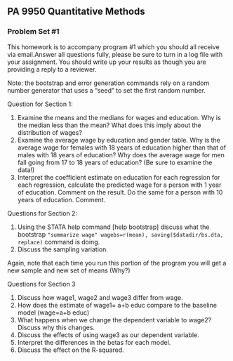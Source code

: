 ## PA 9950 Quantitative Methods

### Problem Set \#1

This homework is to accompany program \#1 which you should all receive via email.Answer all questions fully, please be sure to turn in a log file with your assignment. You should write up your results as though you are providing a reply to a reviewer.

Note: the bootstrap and error generation commands rely on a random number generator that uses a “seed” to set the first random number.

Question for Section 1:

1.	Examine the means and the medians for wages and education. Why is the median less than the mean? What does this imply about the distribution of wages?
2.	Examine the average wage by education and gender table. Why is the average wage for females with 18 years of education higher than that of males with 18 years of education? Why does the average wage for men fall going from 17 to 18 years of education? (Be sure to examine the data!)
3.	Interpret the coefficient estimate on education for each regression for each regression, calculate the predicted wage for a person with 1 year of education. Comment on the result. Do the same for a person with 10 years of education. Comment.

Questions for Section 2:

1.	Using the STATA help command [help bootstrap] discuss what the bootstrap ```"summarize wage" wagebs=r(mean), saving($datadir/bs.dta, replace)```	command is doing.
2.	Discuss the sampling variation.

Again, note that each time you run this portion of the program you will get a new sample and new set of means (Why?)

Questions for Section 3

1.	Discuss how wage1, wage2 and wage3 differ from wage.
2.	How does the estimate of wage1= a+b educ compare to the baseline model (wage=a+b educ)
3.	What happens when we change the dependent variable to wage2? Discuss why this changes.
4.	Discuss the effects of using wage3 as our dependent variable.
5.	Interpret the differences in the betas for each model.
6.	Discuss the effect on the R-squared.
